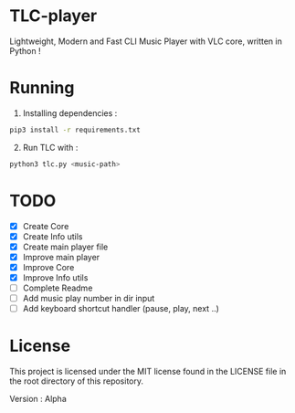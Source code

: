 # TLC-player
Lightweight, Modern and Fast CLI Music Player with VLC core, written in Python !

# Running
1. Installing dependencies :
```bash
pip3 install -r requirements.txt
```
2. Run TLC with :
```bash 
python3 tlc.py <music-path>
```

# TODO
- [X] Create Core
- [X] Create Info utils
- [X] Create main player file
- [X] Improve main player
- [X] Improve Core
- [X] Improve Info utils
- [ ] Complete Readme
- [ ] Add music play number in dir input
- [ ] Add keyboard shortcut handler (pause, play, next ..)

# License
This project is licensed under the MIT license found in the LICENSE file in the root directory of this repository.

Version : Alpha

